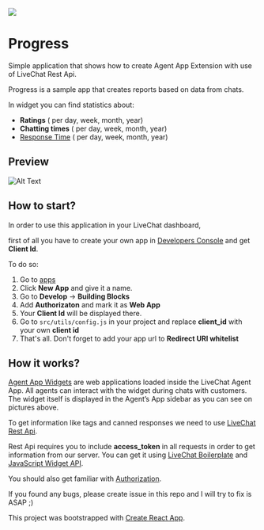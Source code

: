 ![](https://i.ibb.co/Ks6jZc1/progress-icon.png)

#  Progress

Simple application that shows how to create Agent App Extension with use of LiveChat Rest Api.

Progress is a sample app that creates reports based on data from chats.

In widget you can find statistics about:

- **Ratings** ( per day, week, month, year)
- **Chatting times**  ( per day, week, month, year)
- [Response Time](https://docs.livechatinc.com/rest-api/#chats-first-response-time)  ( per day, week, month, year)


##  Preview


![Alt Text](https://i.ibb.co/k6XdhJ9/progress.png)


## How to start?

In order to use this application in your LiveChat dashboard,

first of all you have to create your own app in [Developers Console](https://developers.livechatinc.com/console)
and get **Client Id**.

To do so:
1. Go to [apps](https://developers.livechatinc.com/console/apps)
2. Click **New App** and give it a name.
3. Go to **Develop** -> **Building Blocks**
4. Add **Authorizaton** and mark it as **Web App**
5. Your **Client Id** will be displayed there.
6. Go to `src/utils/config.js` in your project and replace **client_id** with your own **client id**
7. That's all. Don't forget to add your app url to **Redirect URI whitelist**

##  How it works?

[Agent App Widgets](https://docs.livechatinc.com/agent-app-widgets/) are web applications loaded inside the LiveChat Agent App. All agents can interact with the widget during chats with customers. The widget itself is displayed in the Agent’s App sidebar as you can see on pictures above.

To get information like tags and canned responses we need to use [LiveChat Rest Api](https://docs.livechatinc.com/rest-api/).

Rest Api requires you to include **access_token** in all requests in order to get information from our server. You can get it using [LiveChat Boilerplate](https://docs.livechatinc.com/boilerplate/) and [JavaScript Widget API](https://docs.livechatinc.com/agent-app-widgets/#javascript-api).


You should also get familiar with [Authorization](https://docs.livechatinc.com/authorization/).

If you found any bugs, please create issue in this repo and I will try to fix is ASAP ;)


This project was bootstrapped with [Create React App](https://github.com/facebook/create-react-app).
